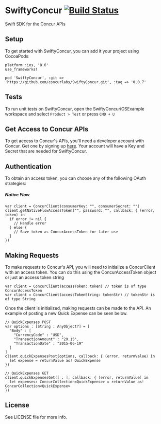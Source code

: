 # SwiftyConcur [![Build Status](https://travis-ci.org/concurlabs/SwiftyConcur.svg?branch=master)](https://travis-ci.org/concurlabs/SwiftyConcur)

Swift SDK for the Concur APIs

## Setup

To get started with SwiftyConcur, you can add it your project using CocoaPods:
```
platform :ios, '8.0'
use_frameworks!

pod 'SwiftyConcur', :git => 'https://github.com/concurlabs/SwiftyConcur.git', :tag => '0.0.7'
``` 

## Tests

To run unit tests on SwiftyConcur, open the SwiftyConcuriOSExample workspace and select `Product > Test` or press `CMD + U`

## Get Access to Concur APIs

To get access to Concur's APIs, you'll need a developer account with Concur. Get one by signing up [here](https://developer.concur.com). Your account will have a Key and Secret that are needed for SwiftyConcur.

## Authentication

To obtain an access token, you can choose any of the following OAuth strategies:

##### Native Flow
```
var client = ConcurClient(consumerKey: "", consumerSecret: "")
client.getNativeFlowAccessToken("", password: "", callback: { (error, token) in
  if error != nil {
    // Handle error
  } else {
    // Save token as ConcurAccessToken for later use
  }
})
``` 

## Making Requests

To make requests to Concur's API, you will need to initialize a ConcurClient with an access token. You can do this using the ConcurAccessToken object or just an access token string

```
var client = ConcurClient(accessToken: token) // token is of type ConcurAccessToken
var client = ConcurClient(accessTokenString: tokenStr) // tokenStr is of type String
```

Once the client is initialized, making requests can be made to the API. An example of posting a new Quick Expense can be seen below.

```
// QuickExpenses POST
var options : [String : AnyObject?] = [
  "Body" : [
    "CurrencyCode" : "USD",
    "TransactionAmount" : "20.15",
    "TransactionDate" : "2015-06-19"
  ]
]
client.quickExpensesPost(options, callback: { (error, returnValue) in
  let expense = returnValue as! QuickExpense
})

// QuickExpenses GET
client.quickExpensesGet([ : ], callback: { (error, returnValue) in
  let expenses: ConcurCollection<QuickExpense> = returnValue as! ConcurCollection<QuickExpense>
})
```

## License

See LICENSE file for more info.
